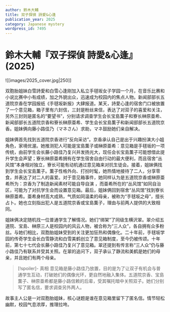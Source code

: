 ```yaml
---
author: 鈴木大輔
title: 双子探偵 詩愛&心逢
publication_year: 2025
category: Japanese mystery
wordpress_id: 7495
---
```


# 鈴木大輔『双子探偵 詩愛&心逢』(2025)

![[images/2025_cover.jpg|250]]

双胞胎姐妹白雪詩愛和白雪心逢刚加入私立手毬坂女子学园一个月，在音乐比赛和小说比赛中小有成绩，加之外貌出众，迅速成为校园内的焦点人物。新闻部部长五道院京香在学园报纸《手毬坂新报》大肆报道。某天，詩愛心逢的宿舍门口被放置了一个意见箱，箱子里有六封信，三封是粉丝来信，表达了对双子的喜爱和关注，另外三封则是匿名的“要望书”，分别请求调查学生会长宝島薫子和寮长榊原亜希、新闻部部长五道院京香和寮长榊原亜希、学生会长宝島薫子和新闻部部长五道院京香。姐妹俩向藤小路佳乃（マネさん）求助，マネ鼓励她们亲自解决。

姐妹俩首先找到五道院京香进行“反向采访”。京香承认自己是出于兴趣扮演大小姐角色，家境优渥。她推测犯人可能是宝島薫子或榊原亜希：意见箱是手毬坂的一项传统，由前学生会长藤小路佳乃复兴并发扬光大，现任会长宝島薫子可能想借此提升学生会声望；寮长榊原亜希拥有在学生宿舍自由行动的最大便利，而且宿舍“丛风馆”本身相对独立，寮长可能有动机通过意见箱来对抗生徒会。接着，姐妹俩找到学生会长宝島薫子。薫子性格外向、打扮时髦，她热情地接待了二人，分享零食，并表达了对二人的喜爱。对于意见箱事件，她同样认为是五道院京香或榊原亜希所为：京香为了制造新闻素材可能自导自演 ，而亜希所在的“丛风馆”如同自治区，可能为了对抗学生会而设置意见箱。最后，姐妹俩回到宿舍“丛风馆”找到寮长榊原亜希。亜希身材高大成熟，气质如同温柔的母亲，被称为“手毬坂之母”，擅长占卜。她也立刻指出犯人是五道院京香或宝島薫子，理由与前两人提供的大致相同。

姐妹俩决定随机找一位普通学生了解情况。她们“绑架”了同级生横沢翠。翠介绍五道院、宝島、榊原三人是校园内的风云人物，被合称为“三人众”，各自拥有众多粉丝。与她们相比，双胞胎姐妹受到的关注更加狂热和偶像化。二十年前，手毬坂学园的传奇学生会长白雪静流和白雪美鹤创立了意见箱制度，至今仍被传颂。十年前，第七十七代会长藤小路佳乃复兴了意见箱。翠还提到有传言称“三人众”仍与藤小路佳乃有联系并受其关照。在翠的追问下，双子承认了静流和美鹤是她们的母亲，并且她们有两个母亲。

> [!spoiler]- 真相
> 意见箱是藤小路佳乃放置，目的是为了让双子有机会与普通学生互动，打破她们的偶像光环，更自然地融入集体。五道院京香、宝島薫子、榊原亜希都是藤小路信赖的后辈，受其嘱托暗中关照双子。她们分别写了匿名信，要求调查另外两人。

故事主人公是一对双胞胎姐妹，核心谜题是谁在意见箱里留下了匿名信。情节轻松幽默，校园气息浓厚，推理拉垮。